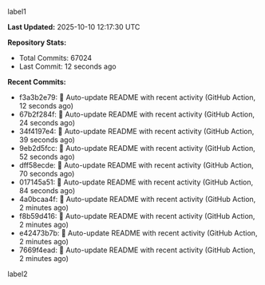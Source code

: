 
label1 
<!-- ACTIVITY_START -->
**Last Updated:** 2025-10-10 12:17:30 UTC

**Repository Stats:**
- Total Commits: 67024
- Last Commit: 12 seconds ago

**Recent Commits:**
- f3a3b2e79: 🤖 Auto-update README with recent activity (GitHub Action, 12 seconds ago)
- 67b2f284f: 🤖 Auto-update README with recent activity (GitHub Action, 24 seconds ago)
- 34f4197e4: 🤖 Auto-update README with recent activity (GitHub Action, 39 seconds ago)
- 9eb2d5fcc: 🤖 Auto-update README with recent activity (GitHub Action, 52 seconds ago)
- dff58ecde: 🤖 Auto-update README with recent activity (GitHub Action, 70 seconds ago)
- 017145a51: 🤖 Auto-update README with recent activity (GitHub Action, 84 seconds ago)
- 4a0bcaa4f: 🤖 Auto-update README with recent activity (GitHub Action, 2 minutes ago)
- f8b59d416: 🤖 Auto-update README with recent activity (GitHub Action, 2 minutes ago)
- e42473b7b: 🤖 Auto-update README with recent activity (GitHub Action, 2 minutes ago)
- 7669f4ead: 🤖 Auto-update README with recent activity (GitHub Action, 2 minutes ago)
<!-- ACTIVITY_END -->

label2
